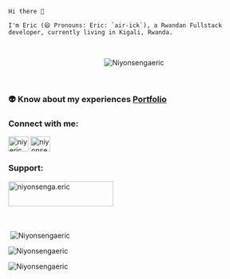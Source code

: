     Hi there 👋

    I'm Eric (😄 Pronouns: Eric: `air-ick`), a Rwandan Fullstack developer, currently living in Kigali, Rwanda.

<br>

<p align="center"> <img src="https://komarev.com/ghpvc/?username=Niyonsengaeric&label=Profile%20views&color=0e75b6&style=flat" alt="Niyonsengaeric" /> </p>
<br>

###  👽 Know about my experiences <a href="https://niyonsengaeric.github.io/portfolio" target="blank">Portfolio</a>

<h3 align="left">Connect with me:</h3>
<p align="left">
<a href="https://twitter.com/niyeric" target="blank"><img align="center" src="https://raw.githubusercontent.com/rahuldkjain/github-profile-readme-generator/master/src/images/icons/Social/twitter.svg" alt="niyeric" height="30" width="40" /></a>
<a href="https://linkedin.com/in/niyonsenga-eric-ba781b139" target="blank"><img align="center" src="https://raw.githubusercontent.com/rahuldkjain/github-profile-readme-generator/master/src/images/icons/Social/linked-in-alt.svg" alt="niyonsenga-eric-ba781b139" height="30" width="40" /></a>
</p>
<h3 align="left">Support:</h3>
<p><a href="https://www.buymeacoffee.com/niyonsenga.eric"> <img align="left" src="https://cdn.buymeacoffee.com/buttons/v2/default-yellow.png" height="50" width="210" alt="niyonsenga.eric" /></a></p><br><br>
<br>
<br>
<br>
<p>&nbsp;<img align="center" src="https://github-readme-stats.vercel.app/api?username=Niyonsengaeric&show_icons=true&locale=en&cache_seconds=86400&theme=dark" alt="Niyonsengaeric" /></p>

<p><img align="center" src="https://github-readme-streak-stats.herokuapp.com/?user=Niyonsengaeric&cache_seconds=86400&theme=dark" alt="Niyonsengaeric" /></p>

<p><img align="center" src="https://github-readme-stats.vercel.app/api/top-langs/?username=Niyonsengaeric&layout=compact&cache_seconds=86400&theme=dark" alt="Niyonsengaeric" /></p>
